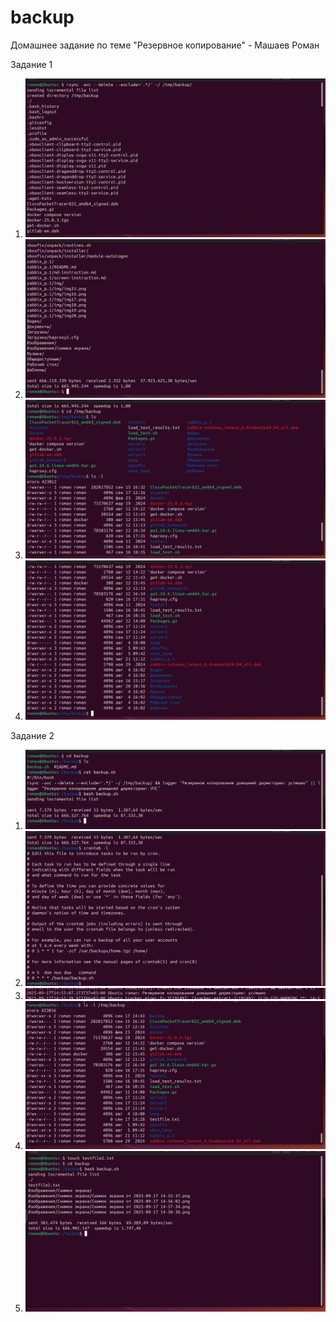 # backup

Домашнее задание по теме "Резервное копирование" - Машаев Роман

Задание 1

1. ![Скриншот на порядок выполнения](https://github.com/Mazaich/backup/blob/main/Снимок%20экрана%20от%202025-09-17%2012-46-35.png?raw=true)
2. ![Скриншот на порядок выполнения](https://github.com/Mazaich/backup/blob/main/Снимок%20экрана%20от%202025-09-17%2012-46-48.png?raw=true)
3. ![Скриншот на порядок выполнения](https://github.com/Mazaich/backup/blob/main/Снимок%20экрана%20от%202025-09-17%2012-51-48.png?raw=true)
4. ![Скриншот на порядок выполнения](https://github.com/Mazaich/backup/blob/main/Снимок%20экрана%20от%202025-09-17%2012-51-58.png?raw=true)


Задание 2

1. ![Скриншот на порядок выполнения](https://github.com/Mazaich/backup/blob/main/Снимок%20экрана%20от%202025-09-17%2014-55-37.png?raw=true)
2. ![Скриншот на порядок выполнения](https://github.com/Mazaich/backup/blob/main/Снимок%20экрана%20от%202025-09-17%2014-56-02.png?raw=true)
3. ![Скриншот на порядок выполнения](https://github.com/Mazaich/backup/blob/main/Снимок%20экрана%20от%202025-09-17%2014-57-34.png?raw=true)
4. ![Скриншот на порядок выполнения](https://github.com/Mazaich/backup/blob/main/Снимок%20экрана%20от%202025-09-17%2014-58-38.png?raw=true)
5. ![Скриншот на порядок выполнения](https://github.com/Mazaich/backup/blob/main/Снимок%20экрана%20от%202025-09-17%2015-00-22.png?raw=true)
